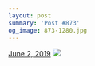 ```yaml
---
layout: post
summary: 'Post #873'
og_image: 873-1280.jpg
---
```


<p>
  <time>
    <a href="/873">June 2, 2019</a>
  </time>
  <a href="/873">
    <img src="{{ site.assets_url }}/873-640.jpg" srcset="{{ site.assets_url }}/873-320.jpg 320w, {{ site.assets_url }}/873-640.jpg 640w, {{ site.assets_url }}/873-960.jpg 960w, {{ site.assets_url }}/873-1280.jpg 1280w" sizes="(min-width: 700px) 50vw, calc(100vw - 2rem)" />
  </a>
</p>
